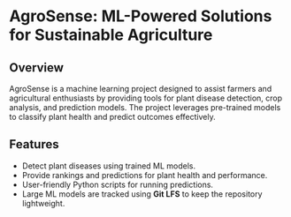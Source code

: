 # AgroSense: ML-Powered Solutions for Sustainable Agriculture

## Overview
AgroSense is a machine learning project designed to assist farmers and agricultural enthusiasts by providing tools for plant disease detection, crop analysis, and prediction models. The project leverages pre-trained models to classify plant health and predict outcomes effectively.

## Features
- Detect plant diseases using trained ML models.
- Provide rankings and predictions for plant health and performance.
- User-friendly Python scripts for running predictions.
- Large ML models are tracked using **Git LFS** to keep the repository lightweight.

